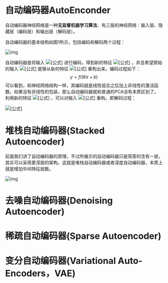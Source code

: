 # 自动编码器AutoEnconder

自动编码器神经网络是一种**无监督机器学习算法**、有三层的神经网络：输入层、隐藏层（编码层）和输出层（解码层）。

自动编码器的基本结构如图1所示，包括编码和解码两个过程：

![img](https://pic4.zhimg.com/80/v2-bcef9c051ce34d8d63721690b4adc53b_720w.jpg)

自动编码器是将输入 ![[公式]](https://www.zhihu.com/equation?tex=x) 进行编码，得到新的特征 ![[公式]](https://www.zhihu.com/equation?tex=y) ，并且希望原始的输入 ![[公式]](https://www.zhihu.com/equation?tex=x) 能够从新的特征 ![[公式]](https://www.zhihu.com/equation?tex=y) 重构出来。编码过程如下：
$$
y = f(Wx+b)
$$
可以看到，和神经网络结构一样，其编码就是线性组合之后加上非线性的激活函数。如果没有非线性的包装，那么自动编码器就和普通的PCA没有本质区别了。利用新的特征 ![[公式]](https://www.zhihu.com/equation?tex=y) ，可以对输入 ![[公式]](https://www.zhihu.com/equation?tex=x) 重构，即解码过程：

![[公式]](https://www.zhihu.com/equation?tex=x%27%3Df%28W%27x%2Bb%27%29)





# 堆栈自动编码器(Stacked Autoencoder)

前面我们讲了自动编码器的原理，不过所展示的自动编码器只是简答的含有一层，其实可以采用更深层的架构，这就是堆栈自动编码器或者深度自动编码器，本质上就是增加中间特征层数。

![img](https://pic3.zhimg.com/80/v2-29567c3d74b9fa414b5d71c439febbee_720w.jpg)

# 去噪自动编码器(Denoising Autoencoder)

# 稀疏自动编码器(Sparse Autoencoder)

# 变分自动编码器(Variational Auto-Encoders，VAE)

